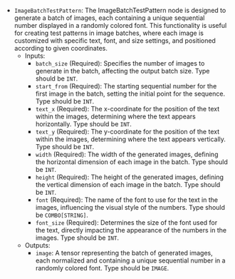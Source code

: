 - `ImageBatchTestPattern`: The ImageBatchTestPattern node is designed to generate a batch of images, each containing a unique sequential number displayed in a randomly colored font. This functionality is useful for creating test patterns in image batches, where each image is customized with specific text, font, and size settings, and positioned according to given coordinates.
    - Inputs:
        - `batch_size` (Required): Specifies the number of images to generate in the batch, affecting the output batch size. Type should be `INT`.
        - `start_from` (Required): The starting sequential number for the first image in the batch, setting the initial point for the sequence. Type should be `INT`.
        - `text_x` (Required): The x-coordinate for the position of the text within the images, determining where the text appears horizontally. Type should be `INT`.
        - `text_y` (Required): The y-coordinate for the position of the text within the images, determining where the text appears vertically. Type should be `INT`.
        - `width` (Required): The width of the generated images, defining the horizontal dimension of each image in the batch. Type should be `INT`.
        - `height` (Required): The height of the generated images, defining the vertical dimension of each image in the batch. Type should be `INT`.
        - `font` (Required): The name of the font to use for the text in the images, influencing the visual style of the numbers. Type should be `COMBO[STRING]`.
        - `font_size` (Required): Determines the size of the font used for the text, directly impacting the appearance of the numbers in the images. Type should be `INT`.
    - Outputs:
        - `image`: A tensor representing the batch of generated images, each normalized and containing a unique sequential number in a randomly colored font. Type should be `IMAGE`.
